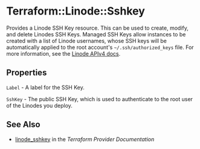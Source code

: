 # Terraform::Linode::Sshkey

Provides a Linode SSH Key resource.  This can be used to create, modify, and delete Linodes SSH Keys.  Managed SSH Keys allow instances to be created with a list of Linode usernames, whose SSH keys will be automatically applied to the root account's `~/.ssh/authorized_keys` file.
For more information, see the [Linode APIv4 docs](https://developers.linode.com/api/v4#operation/getSSHKeys).

## Properties

`Label` - A label for the SSH Key.

`SshKey` - The public SSH Key, which is used to authenticate to the root user of the Linodes you deploy.


## See Also

* [linode_sshkey](https://www.terraform.io/docs/providers/linode/r/sshkey.html) in the _Terraform Provider Documentation_